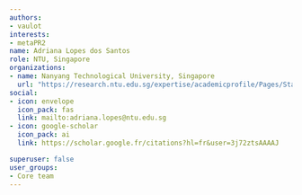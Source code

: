 ```yaml
---
authors:
- vaulot
interests:
- metaPR2
name: Adriana Lopes dos Santos
role: NTU, Singapore
organizations:
- name: Nanyang Technological University, Singapore
  url: "https://research.ntu.edu.sg/expertise/academicprofile/Pages/StaffProfile.aspx?ST_EMAILID=ADRIANA.LOPES&CategoryDescription=EarthSciencesEngineering"
social:
- icon: envelope
  icon_pack: fas
  link: mailto:adriana.lopes@ntu.edu.sg
- icon: google-scholar
  icon_pack: ai
  link: https://scholar.google.fr/citations?hl=fr&user=3j72ztsAAAAJ

superuser: false
user_groups:
- Core team
---
```

